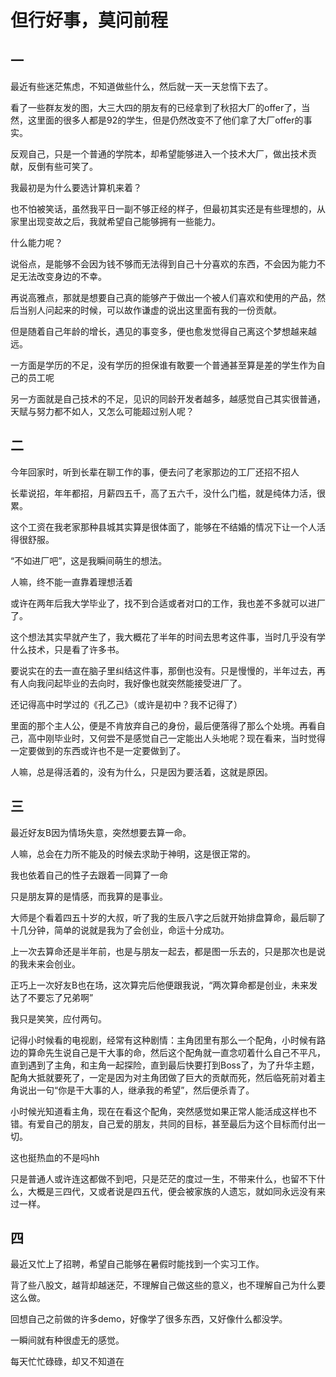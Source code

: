 # 但行好事，莫问前程

## 一

最近有些迷茫焦虑，不知道做些什么，然后就一天一天怠惰下去了。

看了一些群友发的图，大三大四的朋友有的已经拿到了秋招大厂的offer了，当然，这里面的很多人都是92的学生，但是仍然改变不了他们拿了大厂offer的事实。

反观自己，只是一个普通的学院本，却希望能够进入一个技术大厂，做出技术贡献，反倒有些可笑了。

我最初是为什么要选计算机来着？

也不怕被笑话，虽然我平日一副不够正经的样子，但最初其实还是有些理想的，从家里出现变故之后，我就希望自己能够拥有一些能力。

什么能力呢？

说俗点，是能够不会因为钱不够而无法得到自己十分喜欢的东西，不会因为能力不足无法改变身边的不幸。

再说高雅点，那就是想要自己真的能够产于做出一个被人们喜欢和使用的产品，然后当别人问起来的时候，可以故作谦虚的说出这里面有我的一份贡献。

但是随着自己年龄的增长，遇见的事变多，便也愈发觉得自己离这个梦想越来越远。

一方面是学历的不足，没有学历的担保谁有敢要一个普通甚至算是差的学生作为自己的员工呢

另一方面就是自己技术的不足，见识的同龄开发者越多，越感觉自己其实很普通，天赋与努力都不如人，又怎么可能超过别人呢？

## 二

今年回家时，听到长辈在聊工作的事，便去问了老家那边的工厂还招不招人

长辈说招，年年都招，月薪四五千，高了五六千，没什么门槛，就是纯体力活，很累。

这个工资在我老家那种县城其实算是很体面了，能够在不结婚的情况下让一个人活得很舒服。

“不如进厂吧”，这是我瞬间萌生的想法。

人嘛，终不能一直靠着理想活着

或许在两年后我大学毕业了，找不到合适或者对口的工作，我也差不多就可以进厂了。

这个想法其实早就产生了，我大概花了半年的时间去思考这件事，当时几乎没有学什么技术，只是看了许多书。

要说实在的去一直在脑子里纠结这件事，那倒也没有。只是慢慢的，半年过去，再有人向我问起毕业的去向时，我好像也就突然能接受进厂了。

还记得高中时学过的《孔乙己》（或许是初中？我不记得了）

里面的那个主人公，便是不肯放弃自己的身份，最后便落得了那么个处境。再看自己，高中刚毕业时，又何尝不是感觉自己一定能出人头地呢？现在看来，当时觉得一定要做到的东西或许也不是一定要做到了。

人嘛，总是得活着的，没有为什么，只是因为要活着，这就是原因。

## 三

最近好友B因为情场失意，突然想要去算一命。

人嘛，总会在力所不能及的时候去求助于神明，这是很正常的。

我也依着自己的性子去跟着一同算了一命

只是朋友算的是情感，而我算的是事业。

大师是个看着四五十岁的大叔，听了我的生辰八字之后就开始排盘算命，最后聊了十几分钟，简单的说就是我为了会创业，命运十分成功。

上一次去算命还是半年前，也是与朋友一起去，都是图一乐去的，只是那次也是说的我未来会创业。

正巧上一次好友B也在场，这次算完后他便跟我说，“两次算命都是创业，未来发达了不要忘了兄弟啊”

我只是笑笑，应付两句。

记得小时候看的电视剧，经常有这种剧情：主角团里有那么一个配角，小时候有路边的算命先生说自己是干大事的命，然后这个配角就一直念叨着什么自己不平凡，直到遇到了主角，和主角一起探险，直到最后快要打到Boss了，为了升华主题，配角大抵就要死了，一定是因为对主角团做了巨大的贡献而死，然后临死前对着主角说出一句“你是干大事的人，继承我的希望”，然后便杀青了。

小时候光知道看主角，现在在看这个配角，突然感觉如果正常人能活成这样也不错。有爱自己的朋友，自己爱的朋友，共同的目标，甚至最后为这个目标而付出一切。

这也挺热血的不是吗hh

只是普通人或许连这都做不到吧，只是茫茫的度过一生，不带来什么，也留不下什么，大概是三四代，又或者说是四五代，便会被家族的人遗忘，就如同永远没有来过一样。

## 四

最近又忙上了招聘，希望自己能够在暑假时能找到一个实习工作。

背了些八股文，越背却越迷茫，不理解自己做这些的意义，也不理解自己为什么要这么做。

回想自己之前做的许多demo，好像学了很多东西，又好像什么都没学。

一瞬间就有种很虚无的感觉。

每天忙忙碌碌，却又不知道在